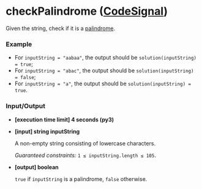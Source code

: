 # checkPalindrome ([CodeSignal](https://app.codesignal.com/arcade/intro/level-1/s5PbmwxfECC52PWyQ))

Given the string, check if it is a [palindrome](keyword://palindrome).

### Example
*   For `inputString = "aabaa"`, the output should be
    `solution(inputString) = true`;
*   For `inputString = "abac"`, the output should be
    `solution(inputString) = false`;
*   For `inputString = "a"`, the output should be
    `solution(inputString) = true`.

### Input/Output

*   **\[execution time limit\] 4 seconds (py3)**

*   **\[input\] string inputString**

    A non-empty string consisting of lowercase characters.

    _Guaranteed constraints:_
    `1 ≤ inputString.length ≤ 105`.

*   **\[output\] boolean**

    `true` if `inputString` is a palindrome, `false` otherwise.
